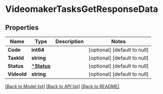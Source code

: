 # VideomakerTasksGetResponseData

## Properties
Name | Type | Description | Notes
------------ | ------------- | ------------- | -------------
**Code** | **int64** |  | [optional] [default to null]
**TaskId** | **string** |  | [optional] [default to null]
**Status** | [***Status**](Status.md) |  | [optional] [default to null]
**VideoId** | **string** |  | [optional] [default to null]

[[Back to Model list]](../README.md#documentation-for-models) [[Back to API list]](../README.md#documentation-for-api-endpoints) [[Back to README]](../README.md)


